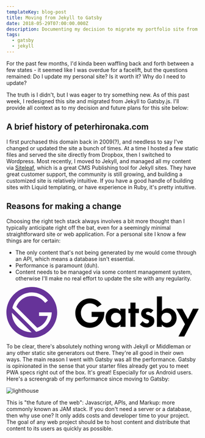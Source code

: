 ```yaml
---
templateKey: blog-post
title: Moving from Jekyll to Gatsby
date: 2018-05-29T07:00:00.000Z
description: Documenting my decision to migrate my portfolio site from Jekyll to Gatsby.
tags:
  - gatsby
  - jekyll
---
```

For the past few months, I'd kinda been waffling back and forth between a few states - it seemed like I was overdue for a facelift, but the questions remained: Do I update my personal site? Is it worth it? Why do I need to update?

The truth is I didn't, but I was eager to try something new. As of this past week, I redesigned this site and migrated from Jekyll to Gatsby.js. I'll provide all context as to my decision and future plans for this site below:

## A brief history of peterhironaka.com

I first purchased this domain back in 2009(?), and needless to say I've changed or updated the site a bunch of times. At a time I hosted a few static files and served the site directly from Dropbox, then I switched to Wordpress. Most recently, I moved to Jekyll, and managed all my content via [Siteleaf](https://siteleaf.com), which is a great CMS Publishing tool for Jekyll sites. They have great customer support, the community is still growing, and building a customized site is relatively intuitive. If you have a good handle of building sites with Liquid templating, or have experience in Ruby, it's pretty intuitive.

## Reasons for making a change

Choosing the right tech stack always involves a bit more thought than I typically anticipate right off the bat, even for a seemingly minimal straightforward site or web application. For a personal site I know a few things are for certain:

* The only content that's not being generated by me would come through an API, which means a database isn't essential.
* Performance is paramount (duh).
* Content needs to be managed via some content management system, otherwise I'll make no real effort to update the site with any regularity.

<svg version="1.1" id="Ebene_1" xmlns="http://www.w3.org/2000/svg" xmlns:xlink="http://www.w3.org/1999/xlink" x="0" y="0" viewBox="0 0 106 28" xml:space="preserve" enable-background="new 0 0 106 28"><style type="text/css">.st0{fill:#fff}.st1{fill:#639}</style><g><path d="M62.9,12h2.8v10h-2.8v-1.3c-1,1.5-2.3,1.6-3.1,1.6c-3.1,0-5.1-2.4-5.1-5.3c0-3,2-5.3,4.9-5.3c0.8,0,2.3,0.1,3.2,1.6V12z M57.7,17c0,1.6,1.1,2.8,2.8,2.8c1.6,0,2.8-1.2,2.8-2.8c0-1.6-1.1-2.8-2.8-2.8C58.9,14.2,57.7,15.4,57.7,17z"/><path d="M71.2,14.4V22h-2.8v-7.6h-1.1V12h1.1V8.6h2.8V12h1.9v2.4H71.2z"/><path d="M79.7,14.4c-0.7-0.6-1.3-0.7-1.6-0.7c-0.7,0-1.1,0.3-1.1,0.8c0,0.3,0.1,0.6,0.9,0.9l0.7,0.2c0.8,0.3,2,0.6,2.5,1.4 c0.3,0.4,0.5,1,0.5,1.7c0,0.9-0.3,1.8-1.1,2.5c-0.8,0.7-1.8,1.1-3,1.1c-2.1,0-3.2-1-3.9-1.7l1.5-1.7c0.6,0.6,1.4,1.2,2.2,1.2 c0.8,0,1.4-0.4,1.4-1.1c0-0.6-0.5-0.9-0.9-1l-0.6-0.2c-0.7-0.3-1.5-0.6-2.1-1.2c-0.5-0.5-0.8-1.1-0.8-1.9c0-1,0.5-1.8,1-2.3 c0.8-0.6,1.8-0.7,2.6-0.7c0.7,0,1.9,0.1,3.2,1.1L79.7,14.4z"/><path d="M85.8,13.3c1-1.4,2.4-1.6,3.2-1.6c2.9,0,4.9,2.3,4.9,5.3c0,3-2,5.3-5,5.3c-0.6,0-2.1-0.1-3.2-1.6V22H83V5.2h2.8V13.3z M85.5,17c0,1.6,1.1,2.8,2.8,2.8c1.6,0,2.8-1.2,2.8-2.8c0-1.6-1.1-2.8-2.8-2.8C86.6,14.2,85.5,15.4,85.5,17z"/><path d="M98.5,20.5L93.7,12H97l3.1,5.7l2.8-5.7h3.2l-8,15.3h-3.2L98.5,20.5z"/><path d="M54,13.7h-2.8c0,0-4.2,0-4.2,0v2.8h3.7c-0.6,1.9-2,3.2-4.6,3.2c-2.9,0-5-2.4-5-5.3S43.1,9,46,9c1.6,0,3.2,0.8,4.2,2.1 l2.3-1.5C51,7.5,48.6,6.3,46,6.3c-4.4,0-8,3.6-8,8.1s3.4,8.1,8,8.1s8-3.6,8-8.1C54.1,14.1,54,13.9,54,13.7z"/></g><g><g><path class="st0" d="M25,14h-7v2h4.8c-0.7,3-2.9,5.5-5.8,6.5L5.5,11c1.2-3.5,4.6-6,8.5-6c3,0,5.7,1.5,7.4,3.8l1.5-1.3 C20.9,4.8,17.7,3,14,3C8.8,3,4.4,6.7,3.3,11.6l13.2,13.2C21.3,23.6,25,19.2,25,14z"/><path class="st0" d="M3,14.1c0,2.8,1.1,5.5,3.2,7.6c2.1,2.1,4.9,3.2,7.6,3.2L3,14.1z"/></g><path class="st1" d="M14,0C6.3,0,0,6.3,0,14s6.3,14,14,14s14-6.3,14-14S21.7,0,14,0z M6.2,21.8c-2.1-2.1-3.2-4.9-3.2-7.6L13.9,25 C11.1,24.9,8.3,23.9,6.2,21.8z M16.4,24.7L3.3,11.6C4.4,6.7,8.8,3,14,3c3.7,0,6.9,1.8,8.9,4.5l-1.5,1.3C19.7,6.5,17,5,14,5 c-3.9,0-7.2,2.5-8.5,6L17,22.5c2.9-1,5.1-3.5,5.8-6.5H18v-2h7C25,19.2,21.3,23.6,16.4,24.7z"/></g></svg>

To be clear, there's absolutely nothing wrong with Jekyll or Middleman or any other static site generators out there. They're all good in their own ways.  The main reason I went with Gatsby was all the performance. Gatsby is opinionated in the sense that your starter files already get you to meet PWA specs right out of the box. It's great! Especially for us Android users. Here's a screengrab of my performance since moving to Gatsby:

![lighthouse](/img/dedy6d3vmaajqh0.jpg)

This is "the future of the web": Javascript, APIs, and Markup: more commonly known as JAM stack. If you don't need a server or a database, then why use one? It only adds costs and developer time to your project. The goal of any web project should be to host content and distribute that content to its users as quickly as possible.
